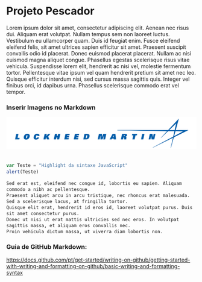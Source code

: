 # Projeto Pescador

Lorem ipsum dolor sit amet, consectetur adipiscing elit. Aenean nec risus dui. Aliquam erat volutpat. Nullam tempus sem non laoreet luctus. Vestibulum eu ullamcorper quam. Duis id feugiat enim. Fusce eleifend eleifend felis, sit amet ultrices sapien efficitur sit amet. Praesent suscipit convallis odio id placerat. Donec euismod placerat placerat. Nullam ac nisi euismod magna aliquet congue. Phasellus egestas scelerisque risus vitae vehicula. Suspendisse lorem elit, hendrerit ac nisi vel, molestie fermentum tortor. Pellentesque vitae ipsum vel quam hendrerit pretium sit amet nec leo. Quisque efficitur interdum nisi, sed cursus massa sagittis quis. Integer vel finibus orci, id dapibus urna. Phasellus scelerisque commodo erat vel tempor.

### Inserir Imagens no Markdown
![Logo Lockheed Martin](/images/LockheedMartinLogo.png "Título")

```javascript

var Teste = "Highlight da sintaxe JavaScript"
alert(Teste)
```

```
Sed erat est, eleifend nec congue id, lobortis eu sapien. Aliquam commodo a nibh ac pellentesque.
Praesent aliquet arcu in arcu tristique, nec rhoncus erat malesuada. Sed a scelerisque lacus, at fringilla tortor.
Quisque elit erat, hendrerit id eros id, laoreet volutpat purus. Duis sit amet consectetur purus.
Donec ut nisi ut erat mattis ultricies sed nec eros. In volutpat sagittis massa, et aliquam eros convallis nec.
Proin vehicula dictum massa, ut viverra diam lobortis non.
```

### Guia de GitHub Markdown:
https://docs.github.com/pt/get-started/writing-on-github/getting-started-with-writing-and-formatting-on-github/basic-writing-and-formatting-syntax
